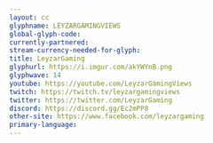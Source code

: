 ```yaml
---
layout: cc
glyphname: LEYZARGAMINGVIEWS
global-glyph-code: 
currently-partnered: 
stream-currency-needed-for-glyph: 
title: LeyzarGaming
glyphurl: https://i.imgur.com/akYWYnB.png
glyphwave: 14
youtube: https://youtube.com/LeyzarGamingViews
twitch: https://twitch.tv/leyzargamingviews
twitter: https://twitter.com/LeyzarGaming
discord: https://discord.gg/Ec2mPP8
other-site: https://www.facebook.com/leyzargaming
primary-language: 
---
```


